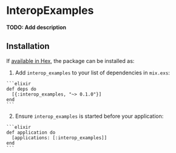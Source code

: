# InteropExamples

**TODO: Add description**

## Installation

If [available in Hex](https://hex.pm/docs/publish), the package can be installed as:

  1. Add `interop_examples` to your list of dependencies in `mix.exs`:

    ```elixir
    def deps do
      [{:interop_examples, "~> 0.1.0"}]
    end
    ```

  2. Ensure `interop_examples` is started before your application:

    ```elixir
    def application do
      [applications: [:interop_examples]]
    end
    ```

